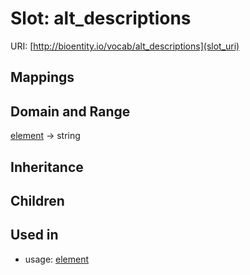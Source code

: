 # Slot: alt_descriptions




URI: [http://bioentity.io/vocab/alt_descriptions](slot_uri)
## Mappings

## Domain and Range

[element](Element.md) -> string
## Inheritance

## Children

## Used in

 *  usage: [element](Element.md)

